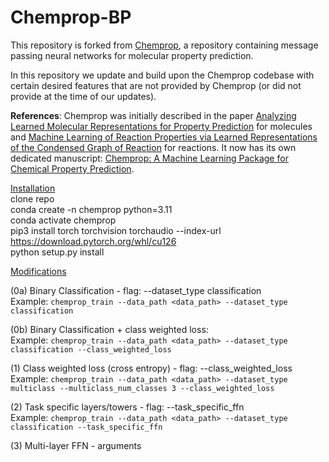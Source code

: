 # Chemprop-BP

This repository is forked from [Chemprop](https://github.com/chemprop/chemprop), a repository containing message passing neural networks for molecular property prediction.

In this repository we update and build upon the Chemprop codebase with certain desired features that are not provided by Chemprop (or did not provide at the time of our updates).

**References**: Chemprop was initially described in the paper [Analyzing Learned Molecular Representations for Property Prediction](https://pubs.acs.org/doi/abs/10.1021/acs.jcim.9b00237) for molecules and [Machine Learning of Reaction Properties via Learned Representations of the Condensed Graph of Reaction](https://doi.org/10.1021/acs.jcim.1c00975) for reactions. It now has its own dedicated manuscript: [Chemprop: A Machine Learning Package for Chemical Property Prediction](https://doi.org/10.1021/acs.jcim.3c01250).

[Installation](#installations) <br>
clone repo <br>
conda create -n chemprop python=3.11 <br>
conda activate chemprop <br>
pip3 install torch torchvision torchaudio --index-url https://download.pytorch.org/whl/cu126 <br>
python setup.py install


[Modifications](#modifications) <br>

(0a) Binary Classification - flag: --dataset_type classification <br>
Example: ```chemprop_train --data_path <data_path> --dataset_type classification```

(0b) Binary Classification + class weighted loss: <br>
Example: ```chemprop_train --data_path <data_path> --dataset_type classification --class_weighted_loss```

(1) Class weighted loss (cross entropy) - flag: --class_weighted_loss <br>
Example: ```chemprop_train --data_path <data_path> --dataset_type multiclass --multiclass_num_classes 3 --class_weighted_loss```

(2) Task specific layers/towers - flag: --task_specific_ffn <br>
Example: ```chemprop_train --data_path <data_path> --dataset_type classification --task_specific_ffn```

(3) Multi-layer FFN - arguments
